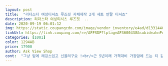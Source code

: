 ```yaml
---
layout: post 
title:  "리더스타 여성티셔츠 루즈핏 자체제작 2개 세트 반팔 티셔츠" 
description: 리더스타 여성티셔츠 루즈핏  ..
date: 2020-09-19 06:01:12 
img: https://static.coupangcdn.com/image/vendor_inventory/e4ad/d133144080a7a2f9eb3598251a21f64fce304ed9c57a9e8adb121434eaa5.jpg 
linkUrl: https://link.coupang.com/re/AFFSDP?lptag=AF3600438&subid=ahnPublicAsk&pageKey=1819872235&itemId=3096937633&vendorItemId=71176197245&traceid=V0-113-3ceff5a9bb5ce3fd 
categories: [1001] 
color: 1294AB 
price: 17900 
author: Ask View Shop 
cont:  "그냥 밑에 레깅스입고 신을려구요 !<br/>근 5년이래 가격대비 가장맘에 드는 티 같아요.<br/>.<br/><br/>너무 길었어요 제가 키가 작은편인데 바지안에 옷을 못넣어입을정도로 옷이 너무 길어서<br/>디자인 보자마자 귀엽다고 하네용)<br/>디자인도 가격도 다 맘에 들었어요)<br/>마케팅에 힘쓰세요.<br/>.<br/><br/>많이파세요♡<br/>예뻐요♡ 신랑이랑 커플티로 입으려구요)<br/>오버핏 티셔츠가 입고싶었는데<br/>운동 갈때 레깅스를 입으려고 하니<br/>이 정도 품질이면 분명 대박 납니다.<br/>.<br/><br/>화이팅 보내드릴께요.<br/>.<br/>♥<br/>" 
---
```

